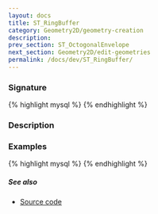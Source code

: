 ```yaml
---
layout: docs
title: ST_RingBuffer
category: Geometry2D/geometry-creation
description: 
prev_section: ST_OctogonalEnvelope
next_section: Geometry2D/edit-geometries
permalink: /docs/dev/ST_RingBuffer/
---
```


### Signature

{% highlight mysql %}
{% endhighlight %}

### Description

### Examples

{% highlight mysql %}
{% endhighlight %}

##### See also

* <a href="https://github.com/irstv/H2GIS/blob/master/h2spatial-ext/src/main/java/org/h2gis/h2spatialext/function/spatial/create/ST_RingBuffer.java" target="_blank">Source code</a>

